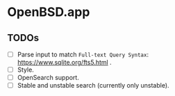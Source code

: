 # OpenBSD.app

## TODOs

- [ ] Parse input to match `Full-text Query Syntax`: https://www.sqlite.org/fts5.html .
- [ ] Style.
- [ ] OpenSearch support.
- [ ] Stable and unstable search (currently only unstable).
